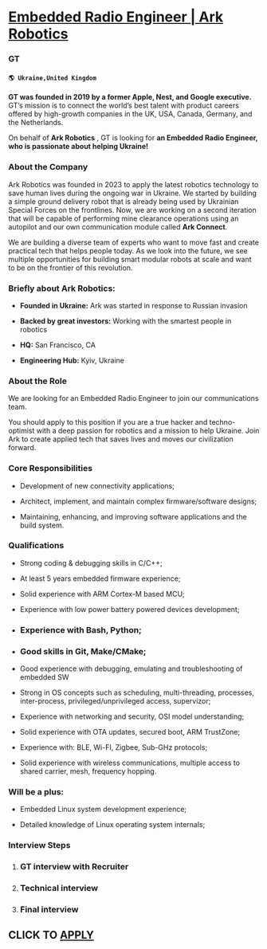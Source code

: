 # [Embedded Radio Engineer | Ark Robotics](https://www.remotewlb.com/apply/embedded-radio-engineer-ark-robotics-62481)  
### GT  
#### `🌎 Ukraine,United Kingdom`  

**GT was founded in 2019 by a former Apple, Nest, and Google executive.** GT’s mission is to connect the world’s best talent with product careers offered by high-growth companies in the UK, USA, Canada, Germany, and the Netherlands.

On behalf of **Ark Robotics** , GT is looking for **an Embedded Radio Engineer, who is passionate about helping Ukraine!**

###  **About the Company**

Ark Robotics was founded in 2023 to apply the latest robotics technology to save human lives during the ongoing war in Ukraine. We started by building a simple ground delivery robot that is already being used by Ukrainian Special Forces on the frontlines. Now, we are working on a second iteration that will be capable of performing mine clearance operations using an autopilot and our own communication module called **Ark Connect**.

We are building a diverse team of experts who want to move fast and create practical tech that helps people today. As we look into the future, we see multiple opportunities for building smart modular robots at scale and want to be on the frontier of this revolution.

###  **Briefly about Ark Robotics:**

  *  **Founded in Ukraine:** Ark was started in response to Russian invasion

  *  **Backed by great investors:** Working with the smartest people in robotics

  *  **HQ:** San Francisco, CA

  *  **Engineering Hub:** Kyiv, Ukraine

###  **About the Role**

We are looking for an Embedded Radio Engineer to join our communications team.

You should apply to this position if you are a true hacker and techno-optimist with a deep passion for robotics and a mission to help Ukraine. Join Ark to create applied tech that saves lives and moves our civilization forward.

### Core Responsibilities

  * Development of new connectivity applications;

  * Architect, implement, and maintain complex firmware/software designs;

  * Maintaining, enhancing, and improving software applications and the build system.

###  **Qualifications**

  * Strong coding & debugging skills in C/C++;

  * At least 5 years embedded firmware experience;

  * Solid experience with ARM Cortex-M based MCU;

  * Experience with low power battery powered devices development;

  * ### Experience with Bash, Python;

  * ### Good skills in Git, Make/CMake;

  * Good experience with debugging, emulating and troubleshooting of embedded SW 

  * Strong in OS concepts such as scheduling, multi-threading, processes, inter-process, privileged/unprivileged access, supervizor;

  * Experience with networking and security, OSI model understanding;

  * Solid experience with OTA updates, secured boot, ARM TrustZone;

  * Experience with: BLE, Wi-FI, Zigbee, Sub-GHz protocols;

  * Solid experience with wireless communications, multiple access to shared carrier, mesh, frequency hopping.

###  **Will be a plus:**

  * Embedded Linux system development experience;

  * Detailed knowledge of Linux operating system internals;

###  **Interview Steps**

  1. ### GT interview with Recruiter

  2. ### Technical interview

  3. ### Final interview

  
## CLICK TO [APPLY](https://www.remotewlb.com/apply/embedded-radio-engineer-ark-robotics-62481)

